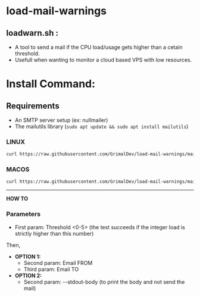 # load-mail-warnings

## loadwarn.sh :

- A tool to send a mail if the CPU load/usage gets higher than a cetain threshold.
- Usefull when wanting to monitor a cloud based VPS with low resources.
  
# Install Command:

## Requirements
- An SMTP server setup (ex: nullmailer)
- The mailutils library (```sudo apt update && sudo apt install mailutils```)

### LINUX
```sh
curl https://raw.githubusercontent.com/GrimalDev/load-mail-warnings/main/loadwarn.sh -o loadwarn.sh ; sudo cp loadwarn.sh /bin/loadwarn ; sudo rm loadwarn.sh ; sudo chmod +x /bin/loadwarn
```
### MACOS
```sh
curl https://raw.githubusercontent.com/GrimalDev/load-mail-warnings/main/loadwarn.sh -o loadwarn.sh ; sudo cp loadwarn.sh /opt/homebrew/bin/loadwarn ; sudo rm loadwarn.sh ; sudo chmod +x /opt/homebrew/bin/loadwarn
```
---
**HOW TO**
### Parameters
  - First param: Threshold <0-5> (the test succeeds if the integer load is strictly higher than this number)
    
  Then, 
  - **OPTION 1:**
    - Second param: Email FROM
    - Third param: Email TO
  - **OPTION 2:**
    - Second param: --stdout-body (to print the body and not send the mail)
